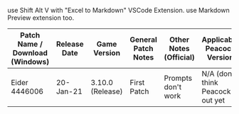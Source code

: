 use Shift Alt V with "Excel to Markdown" VSCode Extension. use Markdown Preview extension too.

| Patch Name / Download (Windows) | Release Date | Game Version     | General Patch Notes | Other Notes (Official) | Applicable Peacock Version          | Other Notes (Peacock) |
|---------------------------------|--------------|------------------|---------------------|------------------------|-------------------------------------|-----------------------|
| Eider 4446006                   | 20-Jan-21    | 3.10.0 (Release) | First Patch         | Prompts don't work     | N/A (don't think Peacock is out yet |